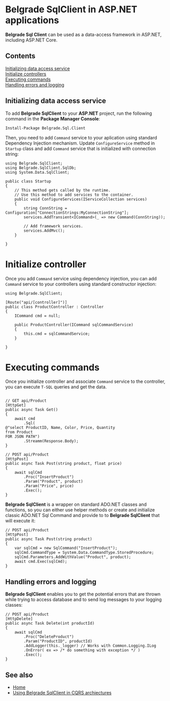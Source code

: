 # Belgrade SqlClient in ASP.NET applications

**Belgrade Sql Client** can be used as a data-access framework in ASP.NET, including ASP.NET Core.

## Contents

[Initializing data access service](#init)<br/>
[Initialize controllers](#controller)<br/>
[Executing commands](#exec)<br/>
[Handling errors and logging](#error-log)<br/>

<a name="init"></a>

## Initializing data access service

To add **Belgrade SqlClient** to your **ASP.NET** project, run the following command in the **Package Manager Console**: 
```
Install-Package Belgrade.Sql.Client 
```

Then, you need to add `Command` service to your aplication using standard Dependency Injection mechanism. 
Update `ConfigureService` method in `Startup` class and add `Command` service that is initialized with connection string:

```
using Belgrade.SqlClient;
using Belgrade.SqlClient.SqlDb;
using System.Data.SqlClient;

public class Startup
{
    // This method gets called by the runtime.
    // Use this method to add services to the container.
    public void ConfigureServices(IServiceCollection services)
    {
        string ConnString = Configuration["ConnectionStrings:MyConnectionString"];
        services.AddTransient<ICommand>(_ => new Command(ConnString));

        // Add framework services.
        services.AddMvc();
    }

}
```

<a name="controller"></a>
# Initialize controller

Once you add `Command` service using dependency injection, you can add `Command` service to your controllers using standard constructor injection:

```
using Belgrade.SqlClient;

[Route("api/[controller]")]
public class ProductController : Controller
{
    ICommand cmd = null;

    public ProductController(ICommand sqlCommandService)
    {
        this.cmd = sqlCommandService;
    }

}
```

<a name="exec"></a>
# Executing commands

Once you initialize controller and associate `Command` service to the controller, you can execute `T-SQL` queries and get the data.

```

// GET api/Product
[HttpGet]
public async Task Get()
{
    await cmd
        .Sql(
@"select ProductID, Name, Color, Price, Quantity 
from Product
FOR JSON PATH")
        .Streamm(Response.Body);
}

// POST api/Product
[HttpPost]
public async Task Post(string product, float price)
{
    await sqlCmd
        .Proc("InsertProduct")
        .Param("Product", product)
        .Param("Price", price)
        .Exec();
}
```
**Belgrade SqlClient** is a wrapper on standard ADO.NET classes and functions, so you can either use helper methods or create and initialize classic ADO.NET Sql Command and provide to to **Belgrade SqlClient** that will execute it:
```
// POST api/Product
[HttpPost]
public async Task Post(string product)
{
    var sqlCmd = new SqlCommand("InsertProduct");
    sqlCmd.CommandType = System.Data.CommandType.StoredProcedure;
    sqlCmd.Parameters.AddWithValue("Product", product);
    await cmd.Exec(sqlCmd);
}
```

<a name="error-log"></a>
## Handling errors and logging

**Belgrade SqlClient** enables you to get the potential errors that are thrown while trying to access database and to send log messages to your logging classes:

```
// POST api/Product
[HttpDelete]
public async Task Delete(int productId)
{
    await sqlCmd
        .Proc("DeleteProduct")
        .Param("ProductID", productId)
        .AddLogger(this._logger) // Works with Common.Logging.ILog
        .OnError( ex => /* do something with exception */ )
        .Exec();
}
```
## See also

 - [Home](index.md)
 - [Using Belgrade SqlClient in CQRS archiectures](cqrs.md)